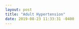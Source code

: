 ```yaml
---
layout: post
title: "Adult Hypertension"
date: 2019-08-23 11:33:31 -0400
---
```

<div class="legend"></div>
<svg class="adult-hypertension-map" viewBox="0 0 900 700"></svg>
<script src="assets/javascripts/adult-hypertension-map.js" type="module"></script>
<script src="assets/javascripts/legend.js" type="module"></script>
